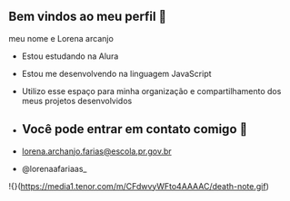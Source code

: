## Bem vindos ao meu perfil 💌

meu nome e Lorena arcanjo 

- Estou estudando na Alura
- Estou me desenvolvendo na linguagem JavaScript
- Utilizo esse espaço para minha organização e compartilhamento dos meus projetos desenvolvidos

- ## Você pode entrar em contato comigo 💌

- lorena.archanjo.farias@escola.pr.gov.br
- @lorenaafariaas_

!{}(https://media1.tenor.com/m/CFdwvyWFto4AAAAC/death-note.gif)
